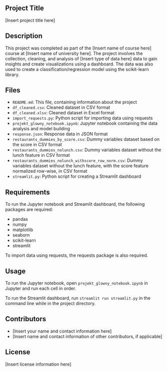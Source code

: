 <h2>Project Title</h2>
<p>[Insert project title here]</p>
<h2>Description</h2>
<p>This project was completed as part of the [Insert name of course here] course at [Insert name of university here]. The project involves the collection, cleaning, and analysis of [Insert type of data here] data to gain insights and create visualizations using a dashboard. The data was also used to create a classification/regression model using the scikit-learn library.</p>
<h2>Files</h2>
<ul>
<li><code>README.md</code>: This file, containing information about the project</li>
<li><code>df_cleaned.csv</code>: Cleaned dataset in CSV format</li>
<li><code>df_cleaned.xlsx</code>: Cleaned dataset in Excel format</li>
<li><code>import_requests.py</code>: Python script for importing data using requests</li>
<li><code>projekt_glowny_notebook.ipynb</code>: Jupyter notebook containing the data analysis and model building</li>
<li><code>response.json</code>: Response data in JSON format</li>
<li><code>restaurants_dummies_by_score.csv</code>: Dummy variables dataset based on the score in CSV format</li>
<li><code>restaurants_dummies_nolunch.csv</code>: Dummy variables dataset without the lunch feature in CSV format</li>
<li><code>restaurants_dummies_nolunch_withscore_row_norm.csv</code>: Dummy variables dataset without the lunch feature, with the score feature normalized row-wise, in CSV format</li>
<li><code>streamlit.py</code>: Python script for creating a Streamlit dashboard</li>
</ul>
<h2>Requirements</h2>
<p>To run the Jupyter notebook and Streamlit dashboard, the following packages are required:</p>
<ul>
<li>pandas</li>
<li>numpy</li>
<li>matplotlib</li>
<li>seaborn</li>
<li>scikit-learn</li>
<li>streamlit</li>
</ul>
<p>To import data using requests, the requests package is also required.</p>
<h2>Usage</h2>
<p>To run the Jupyter notebook, open <code>projekt_glowny_notebook.ipynb</code> in Jupyter and run each cell in order.</p>
<p>To run the Streamlit dashboard, run <code>streamlit run streamlit.py</code> in the command line while in the project directory.</p>
<h2>Contributors</h2>
<ul>
<li>[Insert your name and contact information here]</li>
<li>[Insert name and contact information of other contributors, if applicable]</li>
</ul>
<h2>License</h2>
<p>[Insert license information here]</p>
